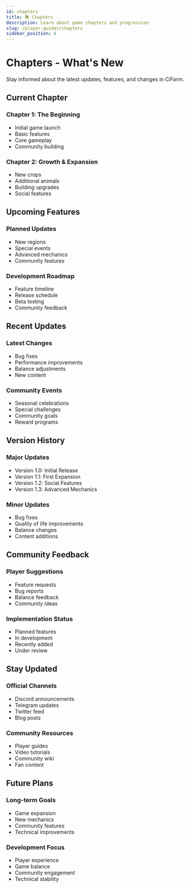 ```yaml
---
id: chapters
title: 📚 Chapters
description: Learn about game chapters and progression
slug: /player-guides/chapters
sidebar_position: 6
---
```


# Chapters - What's New

Stay informed about the latest updates, features, and changes in CiFarm.

## Current Chapter

### Chapter 1: The Beginning
- Initial game launch
- Basic features
- Core gameplay
- Community building

### Chapter 2: Growth & Expansion
- New crops
- Additional animals
- Building upgrades
- Social features

## Upcoming Features

### Planned Updates
- New regions
- Special events
- Advanced mechanics
- Community features

### Development Roadmap
- Feature timeline
- Release schedule
- Beta testing
- Community feedback

## Recent Updates

### Latest Changes
- Bug fixes
- Performance improvements
- Balance adjustments
- New content

### Community Events
- Seasonal celebrations
- Special challenges
- Community goals
- Reward programs

## Version History

### Major Updates
- Version 1.0: Initial Release
- Version 1.1: First Expansion
- Version 1.2: Social Features
- Version 1.3: Advanced Mechanics

### Minor Updates
- Bug fixes
- Quality of life improvements
- Balance changes
- Content additions

## Community Feedback

### Player Suggestions
- Feature requests
- Bug reports
- Balance feedback
- Community ideas

### Implementation Status
- Planned features
- In development
- Recently added
- Under review

## Stay Updated

### Official Channels
- Discord announcements
- Telegram updates
- Twitter feed
- Blog posts

### Community Resources
- Player guides
- Video tutorials
- Community wiki
- Fan content

## Future Plans

### Long-term Goals
- Game expansion
- New mechanics
- Community features
- Technical improvements

### Development Focus
- Player experience
- Game balance
- Community engagement
- Technical stability 